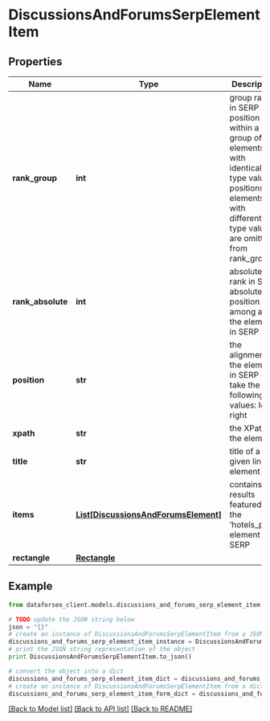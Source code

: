 # DiscussionsAndForumsSerpElementItem


## Properties

Name | Type | Description | Notes
------------ | ------------- | ------------- | -------------
**rank_group** | **int** | group rank in SERP position within a group of elements with identical type values positions of elements with different type values are omitted from rank_group | [optional] 
**rank_absolute** | **int** | absolute rank in SERP absolute position among all the elements in SERP | [optional] 
**position** | **str** | the alignment of the element in SERP can take the following values: left, right | [optional] 
**xpath** | **str** | the XPath of the element | [optional] 
**title** | **str** | title of a given link element | [optional] 
**items** | [**List[DiscussionsAndForumsElement]**](DiscussionsAndForumsElement.md) | contains results featured in the ‘hotels_pack’ element of SERP | [optional] 
**rectangle** | [**Rectangle**](Rectangle.md) |  | [optional] 

## Example

```python
from dataforseo_client.models.discussions_and_forums_serp_element_item import DiscussionsAndForumsSerpElementItem

# TODO update the JSON string below
json = "{}"
# create an instance of DiscussionsAndForumsSerpElementItem from a JSON string
discussions_and_forums_serp_element_item_instance = DiscussionsAndForumsSerpElementItem.from_json(json)
# print the JSON string representation of the object
print DiscussionsAndForumsSerpElementItem.to_json()

# convert the object into a dict
discussions_and_forums_serp_element_item_dict = discussions_and_forums_serp_element_item_instance.to_dict()
# create an instance of DiscussionsAndForumsSerpElementItem from a dict
discussions_and_forums_serp_element_item_form_dict = discussions_and_forums_serp_element_item.from_dict(discussions_and_forums_serp_element_item_dict)
```
[[Back to Model list]](../README.md#documentation-for-models) [[Back to API list]](../README.md#documentation-for-api-endpoints) [[Back to README]](../README.md)


